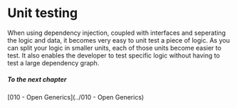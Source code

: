 ﻿# Unit testing

When using dependency injection, coupled with interfaces and seperating the logic and data, it becomes very easy to unit test a piece of logic. As you can split your logic in smaller units, each of those units become easier to test. It also enables the developer to test specific logic without having to test a large dependency graph.

##### To the next chapter
[010 - Open Generics](../010 - Open Generics)  